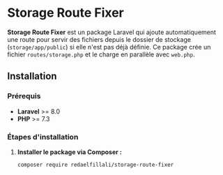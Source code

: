 # Storage Route Fixer

**Storage Route Fixer** est un package Laravel qui ajoute automatiquement une route pour servir des fichiers depuis le dossier de stockage (`storage/app/public`) si elle n'est pas déjà définie. Ce package crée un fichier `routes/storage.php` et le charge en parallèle avec `web.php`.

## Installation

### Prérequis

- **Laravel** >= 8.0
- **PHP** >= 7.3

### Étapes d'installation

1. **Installer le package via Composer :**

   ```bash
   composer require redaelfillali/storage-route-fixer

